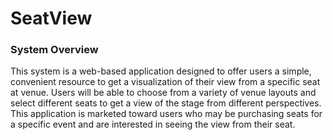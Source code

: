 # SeatView

### System Overview
This system is a web-based application designed to offer users a simple, convenient resource to get a visualization of their view from a specific seat at venue. Users will be able to choose from a variety of venue layouts and select different seats to get a view of the stage from different perspectives. This application is marketed toward users who may be purchasing seats for a specific event and are interested in seeing the view from their seat. 
